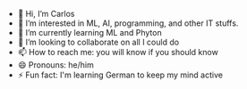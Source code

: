 - 👋 Hi, I’m Carlos
- 👀 I’m interested in ML, AI, programming, and other IT stuffs.
- 🌱 I’m currently learning ML and Phyton
- 💞️ I’m looking to collaborate on all I could do
- 📫 How to reach me: you will know if you should know
- 😄 Pronouns: he/him
- ⚡ Fun fact: I'm learning German to keep my mind active

<!---
CarlosJot4/CarlosJot4 is a ✨ special ✨ repository because its `README.md` (this file) appears on your GitHub profile.
You can click the Preview link to take a look at your changes.
--->
